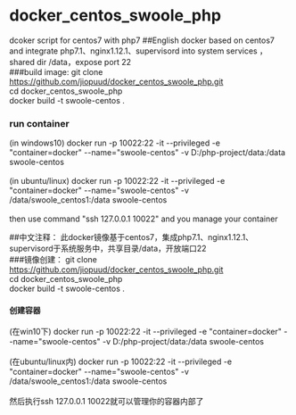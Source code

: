 # docker_centos_swoole_php
dcoker script for centos7 with php7
##English
docker based on centos7 and integrate php7.1、nginx1.12.1、supervisord into system services ，shared dir /data，expose port 22 <br />
###build image:
git clone https://github.com/jiopuud/docker_centos_swoole_php.git <br />
cd docker_centos_swoole_php <br />
docker build -t swoole-centos . <br />
### run container
(in windows10)
docker run -p 10022:22 -it --privileged -e "container=docker" --name="swoole-centos" -v D:/php-project/data:/data  swoole-centos <br />
<br />
(in ubuntu/linux)
docker run -p 10022:22 -it --privileged -e "container=docker" --name="swoole-centos" -v  /data/swoole_centos1:/data  swoole-centos <br />
<br />
then use command "ssh 127.0.0.1 10022" and you manage your container <br />
 
##中文注释：
此docker镜像基于centos7，集成php7.1、nginx1.12.1、supervisord于系统服务中，共享目录/data，开放端口22 <br />
###镜像创建：
git clone https://github.com/jiopuud/docker_centos_swoole_php.git <br />
cd docker_centos_swoole_php <br />
docker build -t swoole-centos . <br />
#### 创建容器
(在win10下)
docker run -p 10022:22 -it --privileged -e "container=docker" --name="swoole-centos" -v D:/php-project/data:/data  swoole-centos <br />
<br />
(在ubuntu/linux内)
docker run -p 10022:22 -it --privileged -e "container=docker" --name="swoole-centos" -v  /data/swoole_centos1:/data  swoole-centos <br />
<br />
然后执行ssh 127.0.0.1 10022就可以管理你的容器内部了<br />
